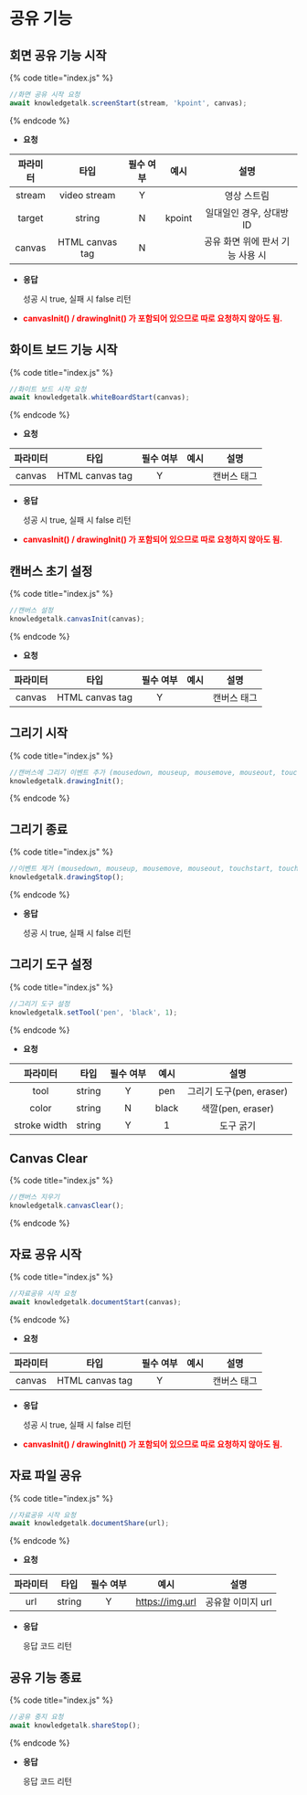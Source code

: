 # 공유 기능

## 회면 공유 기능 시작

{% code title="index.js" %}
```javascript
//화면 공유 시작 요청
await knowledgetalk.screenStart(stream, 'kpoint', canvas);
```
{% endcode %}

- **요청**

| 파라미터 |      타입       | 필수 여부 |  예시  |               설명               |
| :------: | :-------------: | :-------: | :----: | :------------------------------: |
|  stream  |  video stream   |     Y     |        |           영상 스트림            |
|  target  |     string      |     N     | kpoint |     일대일인 경우, 상대방 ID     |
|  canvas  | HTML canvas tag |     N     |        | 공유 화면 위에 판서 기능 사용 시 |

- **응답**

  성공 시 true, 실패 시 false 리턴

- <span style="color:red">**canvasInit() / drawingInit() 가 포함되어 있으므로 따로 요청하지 않아도 됨.**</span>

## 화이트 보드 기능 시작

{% code title="index.js" %}
```javascript
//화이트 보드 시작 요청
await knowledgetalk.whiteBoardStart(canvas);
```
{% endcode %}

- **요청**

| 파라미터 |      타입       | 필수 여부 | 예시 |    설명     |
| :------: | :-------------: | :-------: | :--: | :---------: |
|  canvas  | HTML canvas tag |     Y     |      | 캔버스 태그 |

- **응답**

  성공 시 true, 실패 시 false 리턴

- <span style="color:red">**canvasInit() / drawingInit() 가 포함되어 있으므로 따로 요청하지 않아도 됨.**</span>


## 캔버스 초기 설정

{% code title="index.js" %}
```javascript
//캔버스 설정 
knowledgetalk.canvasInit(canvas);
```
{% endcode %}

- **요청**

| 파라미터 |      타입       | 필수 여부 | 예시 |    설명     |
| :------: | :-------------: | :-------: | :--: | :---------: |
|  canvas  | HTML canvas tag |     Y     |      | 캔버스 태그 |

## 그리기 시작

{% code title="index.js" %}
```javascript
//캔버스에 그리기 이벤트 추가 (mousedown, mouseup, mousemove, mouseout, touchstart, touchend, touchcancel, touchmove)
knowledgetalk.drawingInit();
```
{% endcode %}


## 그리기 종료

{% code title="index.js" %}
```javascript
//이벤트 제거 (mousedown, mouseup, mousemove, mouseout, touchstart, touchend, touchcancel, touchmove)
knowledgetalk.drawingStop();
```
{% endcode %}

- **응답**

  성공 시 true, 실패 시 false 리턴

## 그리기 도구 설정

{% code title="index.js" %}
```javascript
//그리기 도구 설정
knowledgetalk.setTool('pen', 'black', 1);
```
{% endcode %}

- **요청**

|   파라미터   |  타입  | 필수 여부 | 예시  |           설명           |
| :----------: | :----: | :-------: | :---: | :----------------------: |
|     tool     | string |     Y     |  pen  | 그리기 도구(pen, eraser) |
|    color     | string |     N     | black |    색깔(pen, eraser)     |
| stroke width | string |     Y     |   1   |        도구 굵기         |

## Canvas Clear

{% code title="index.js" %}
```javascript
//캔버스 지우기
knowledgetalk.canvasClear();
```
{% endcode %}

## 자료 공유 시작

{% code title="index.js" %}
```javascript
//자료공유 시작 요청
await knowledgetalk.documentStart(canvas);
```
{% endcode %}

- **요청**

| 파라미터 |      타입       | 필수 여부 | 예시 |    설명     |
| :------: | :-------------: | :-------: | :--: | :---------: |
|  canvas  | HTML canvas tag |     Y     |      | 캔버스 태그 |

- **응답**

  성공 시 true, 실패 시 false 리턴

- <span style="color:red">**canvasInit() / drawingInit() 가 포함되어 있으므로 따로 요청하지 않아도 됨.**</span>

## 자료 파일 공유

{% code title="index.js" %}
```javascript
//자료공유 시작 요청
await knowledgetalk.documentShare(url);
```
{% endcode %}

- **요청**

| 파라미터 |  타입  | 필수 여부 |      예시       |       설명        |
| :------: | :----: | :-------: | :-------------: | :---------------: |
|   url    | string |     Y     | https://img.url | 공유할 이미지 url |

- **응답**

  응답 코드 리턴

## 공유 기능 종료

{% code title="index.js" %}
```javascript
//공유 중지 요청
await knowledgetalk.shareStop();
```
{% endcode %}

- **응답**

  응답 코드 리턴
